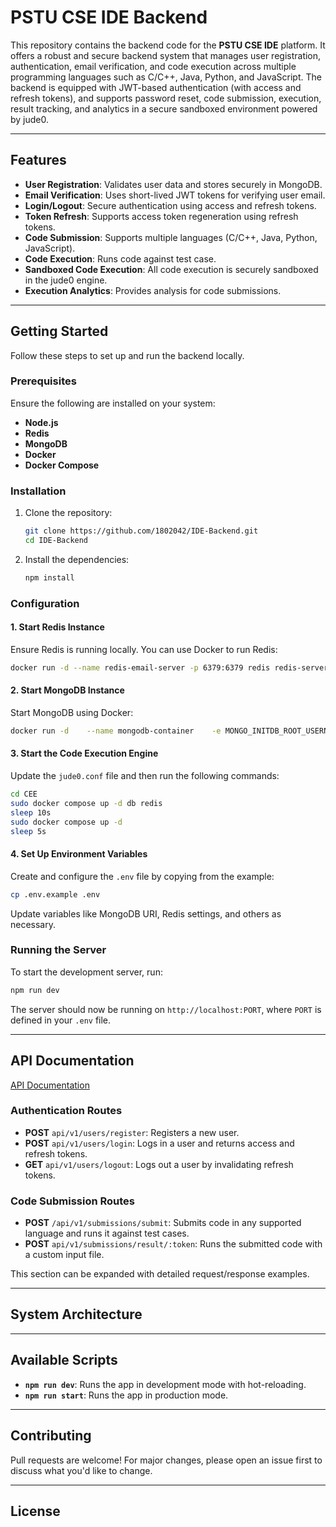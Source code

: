 # PSTU CSE IDE Backend

This repository contains the backend code for the **PSTU CSE IDE** platform. It offers a robust and secure backend system that manages user registration, authentication, email verification, and code execution across multiple programming languages such as C/C++, Java, Python, and JavaScript. The backend is equipped with JWT-based authentication (with access and refresh tokens), and supports password reset, code submission, execution, result tracking, and analytics in a secure sandboxed environment powered by jude0.

---

## Features

- **User Registration**: Validates user data and stores securely in MongoDB.
- **Email Verification**: Uses short-lived JWT tokens for verifying user email.
- **Login/Logout**: Secure authentication using access and refresh tokens.
- **Token Refresh**: Supports access token regeneration using refresh tokens.
- **Code Submission**: Supports multiple languages (C/C++, Java, Python, JavaScript).
- **Code Execution**: Runs code against test case.
- **Sandboxed Code Execution**: All code execution is securely sandboxed in the jude0 engine.
- **Execution Analytics**: Provides analysis for code submissions.

---

## Getting Started

Follow these steps to set up and run the backend locally.

### Prerequisites

Ensure the following are installed on your system:

- **Node.js**
- **Redis**
- **MongoDB**
- **Docker**
- **Docker Compose**

### Installation

1. Clone the repository:

   ```bash
   git clone https://github.com/1802042/IDE-Backend.git
   cd IDE-Backend
   ```

2. Install the dependencies:
   ```bash
   npm install
   ```

### Configuration

#### 1. Start Redis Instance

Ensure Redis is running locally. You can use Docker to run Redis:

```bash
docker run -d --name redis-email-server -p 6379:6379 redis redis-server --requirepass your_redis_password
```

#### 2. Start MongoDB Instance

Start MongoDB using Docker:

```bash
docker run -d    --name mongodb-container    -e MONGO_INITDB_ROOT_USERNAME=your-username    -e MONGO_INITDB_ROOT_PASSWORD=your-password    -p 27017:27017    mongo
```

#### 3. Start the Code Execution Engine

Update the `jude0.conf` file and then run the following commands:

```bash
cd CEE
sudo docker compose up -d db redis
sleep 10s
sudo docker compose up -d
sleep 5s
```

#### 4. Set Up Environment Variables

Create and configure the `.env` file by copying from the example:

```bash
cp .env.example .env
```

Update variables like MongoDB URI, Redis settings, and others as necessary.

### Running the Server

To start the development server, run:

```bash
npm run dev
```

The server should now be running on `http://localhost:PORT`, where `PORT` is defined in your `.env` file.

---

## API Documentation

[API Documentation](https://documenter.getpostman.com/view/37232184/2sAY4rEjvM)

### Authentication Routes

- **POST** `api/v1/users/register`: Registers a new user.
- **POST** `api/v1/users/login`: Logs in a user and returns access and refresh tokens.
- **GET** `api/v1/users/logout`: Logs out a user by invalidating refresh tokens.

### Code Submission Routes

- **POST** `/api/v1/submissions/submit`: Submits code in any supported language and runs it against test cases.
- **POST** `api/v1/submissions/result/:token`: Runs the submitted code with a custom input file.

This section can be expanded with detailed request/response examples.

---

## System Architecture

<!-- ```markdown
![System Architecture](./images/system-architecture.png)
``` -->

---

## Available Scripts

- **`npm run dev`**: Runs the app in development mode with hot-reloading.
- **`npm run start`**: Runs the app in production mode.

---

## Contributing

Pull requests are welcome! For major changes, please open an issue first to discuss what you'd like to change.

---

## License
